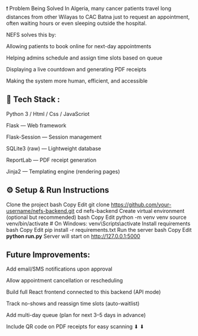 ❗ Problem Being Solved In Algeria, many cancer patients travel long distances from other Wilayas to CAC Batna just to request an appointment, often waiting hours or even sleeping outside the hospital.

NEFS solves this by:

Allowing patients to book online for next-day appointments

Helping admins schedule and assign time slots based on queue

Displaying a live countdown and generating PDF receipts

Making the system more human, efficient, and accessible

## 🧪 Tech Stack :
Python 3 /
Html / Css / JavaScriot

Flask — Web framework

Flask-Session — Session management

SQLite3 (raw) — Lightweight database

ReportLab — PDF receipt generation

Jinja2 — Templating engine (rendering pages)

## ⚙️ Setup & Run Instructions

Clone the project bash Copy Edit git clone https://github.com/your-username/nefs-backend.git cd nefs-backend
Create virtual environment (optional but recommended) bash Copy Edit python -m venv venv source venv/bin/activate # On Windows: venv\Scripts\activate
Install requirements bash Copy Edit pip install -r requirements.txt
Run the server bash Copy Edit  **python run.py** Server will start on http://127.0.0.1:5000

## Future Improvements:

Add email/SMS notifications upon approval

Allow appointment cancellation or rescheduling

Build full React frontend connected to this backend (API mode)

Track no-shows and reassign time slots (auto-waitlist)

Add multi-day queue (plan for next 3–5 days in advance)

Include QR code on PDF receipts for easy scanning ⬇
⬇
